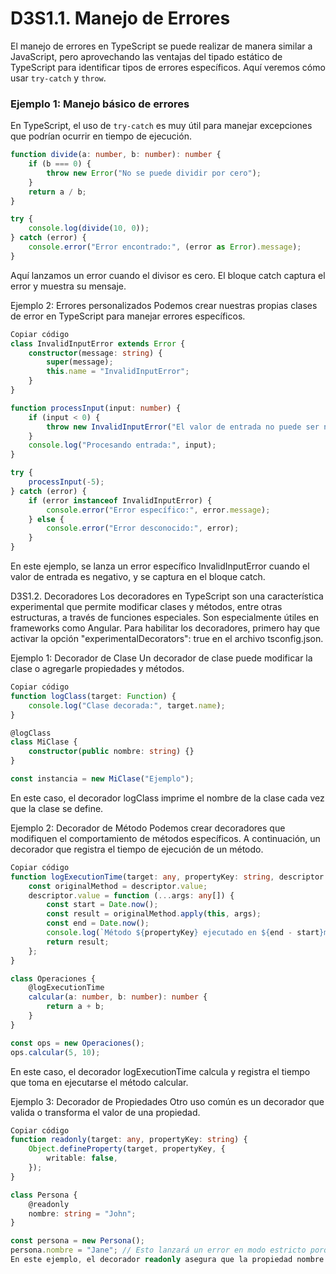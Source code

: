 # D3S1.1. Manejo de Errores
El manejo de errores en TypeScript se puede realizar de manera similar a JavaScript, pero aprovechando las ventajas del tipado estático de TypeScript para identificar tipos de errores específicos. Aquí veremos cómo usar `try-catch` y `throw`.

### Ejemplo 1: Manejo básico de errores
En TypeScript, el uso de `try-catch` es muy útil para manejar excepciones que podrían ocurrir en tiempo de ejecución.

```typescript
function divide(a: number, b: number): number {
    if (b === 0) {
        throw new Error("No se puede dividir por cero");
    }
    return a / b;
}

try {
    console.log(divide(10, 0));
} catch (error) {
    console.error("Error encontrado:", (error as Error).message);
}
```
Aquí lanzamos un error cuando el divisor es cero. El bloque catch captura el error y muestra su mensaje.

Ejemplo 2: Errores personalizados
Podemos crear nuestras propias clases de error en TypeScript para manejar errores específicos.

```typescript
Copiar código
class InvalidInputError extends Error {
    constructor(message: string) {
        super(message);
        this.name = "InvalidInputError";
    }
}

function processInput(input: number) {
    if (input < 0) {
        throw new InvalidInputError("El valor de entrada no puede ser negativo.");
    }
    console.log("Procesando entrada:", input);
}

try {
    processInput(-5);
} catch (error) {
    if (error instanceof InvalidInputError) {
        console.error("Error específico:", error.message);
    } else {
        console.error("Error desconocido:", error);
    }
}
```
En este ejemplo, se lanza un error específico InvalidInputError cuando el valor de entrada es negativo, y se captura en el bloque catch.

D3S1.2. Decoradores
Los decoradores en TypeScript son una característica experimental que permite modificar clases y métodos, entre otras estructuras, a través de funciones especiales. Son especialmente útiles en frameworks como Angular. Para habilitar los decoradores, primero hay que activar la opción "experimentalDecorators": true en el archivo tsconfig.json.

Ejemplo 1: Decorador de Clase
Un decorador de clase puede modificar la clase o agregarle propiedades y métodos.

```typescript
Copiar código
function logClass(target: Function) {
    console.log("Clase decorada:", target.name);
}

@logClass
class MiClase {
    constructor(public nombre: string) {}
}

const instancia = new MiClase("Ejemplo");
```
En este caso, el decorador logClass imprime el nombre de la clase cada vez que la clase se define.

Ejemplo 2: Decorador de Método
Podemos crear decoradores que modifiquen el comportamiento de métodos específicos. A continuación, un decorador que registra el tiempo de ejecución de un método.

```typescript
Copiar código
function logExecutionTime(target: any, propertyKey: string, descriptor: PropertyDescriptor) {
    const originalMethod = descriptor.value;
    descriptor.value = function (...args: any[]) {
        const start = Date.now();
        const result = originalMethod.apply(this, args);
        const end = Date.now();
        console.log(`Método ${propertyKey} ejecutado en ${end - start}ms`);
        return result;
    };
}

class Operaciones {
    @logExecutionTime
    calcular(a: number, b: number): number {
        return a + b;
    }
}

const ops = new Operaciones();
ops.calcular(5, 10);
```
En este caso, el decorador logExecutionTime calcula y registra el tiempo que toma en ejecutarse el método calcular.

Ejemplo 3: Decorador de Propiedades
Otro uso común es un decorador que valida o transforma el valor de una propiedad.

```typescript
Copiar código
function readonly(target: any, propertyKey: string) {
    Object.defineProperty(target, propertyKey, {
        writable: false,
    });
}

class Persona {
    @readonly
    nombre: string = "John";
}

const persona = new Persona();
persona.nombre = "Jane"; // Esto lanzará un error en modo estricto porque la propiedad es de solo lectura.
En este ejemplo, el decorador readonly asegura que la propiedad nombre sea de solo lectura.